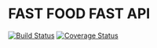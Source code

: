 #  FAST FOOD FAST API
[![Build Status](https://travis-ci.org/edmondsylar/Fast-Food-Food.svg?branch=API)](https://travis-ci.org/edmondsylar/Fast-Food-Food)
[![Coverage Status](https://coveralls.io/repos/github/edmondsylar/Fast-Food-Food/badge.svg?branch=API)](https://coveralls.io/github/edmondsylar/Fast-Food-Food?branch=API)

